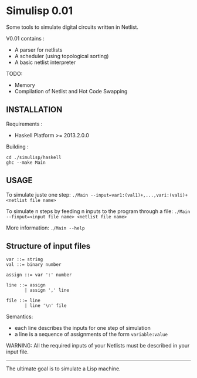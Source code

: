 Simulisp 0.01
=============

Some tools to simulate digital circuits written in Netlist.

V0.01 contains : 
- A parser for netlists
- A scheduler (using topological sorting)
- A basic netlist interpreter

TODO:
- Memory
- Compilation of Netlist and Hot Code Swapping


INSTALLATION
------------

Requirements :
- Haskell Platform >= 2013.2.0.0

Building : 

    cd ./simulisp/haskell
    ghc --make Main

USAGE
-----

To simulate juste one step:
`./Main --input=var1:(val1)+,...,vari:(vali)+ <netlist file name>`

To simulate n steps by feeding n inputs to the program through a file:
`./Main --finput=<input file name> <netlist file name>`

More information:
`./Main --help`

Structure of input files
------------------------

    var ::= string                                                        
    val ::= binary number                                                 
                                                                          
    assign ::= var ':' number                                             
                                                                          
    line ::= assign                                                     
           | assign ',' line                                            
                                                                          
    file ::= line                                                        
           | line '\n' file                                              
                                                                          
Semantics:                                                     
- each line describes the inputs for one step of simulation           
- a line is a sequence of assignments of the form `variable:value`

WARNING: All the required inputs of your Netlists must be described in
your input file.

----------------------

The ultimate goal is to simulate a Lisp machine.
